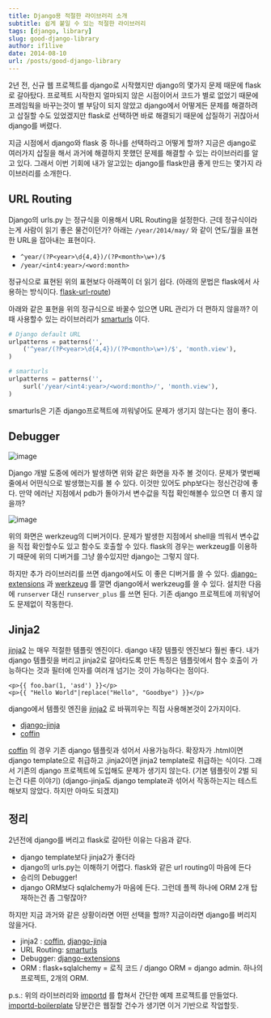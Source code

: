 ```yaml
---
title: Django용 적절한 라이브러리 소개
subtitle: 쉽게 붙일 수 있는 적절한 라이브러리
tags: [django, library]
slug: good-django-library
author: if1live
date: 2014-08-10
url: /posts/good-django-library
---
```


2년 전, 신규 웹 프로젝트를 django로 시작했지만 django의 몇가지 문제
때문에 flask로 갈아탔다. 프로젝트 시작한지 얼마되지 않은 시점이어서
코드가 별로 없었기 때문에 프레임웍을 바꾸는것이 별 부담이 되지 않았고
django에서 어떻게든 문제를 해결하려고 삽질할 수도 있었겠지만 flask로
선택하면 바로 해결되기 때문에 삽질하기 귀찮아서 django를 버렸다.

지금 시점에서 django와 flask 중 하나를 선택하라고 어떻게 할까? 지금은
django로 여러가지 삽질을 해서 과거에 해결하지 못했던 문제를 해결할 수
있는 라이브러리를 알고 있다. 그래서 이번 기회에 내가 알고있는 django를
flask만큼 좋게 만드는 몇가지 라이브러리를 소개한다.

## URL Routing

Django의 urls.py 는 정규식을 이용해서 URL Routing을 설정한다. 근데
정규식이라는게 사람이 읽기 좋은 물건이던가? 아래는 `/year/2014/may/` 와
같이 연도/월을 표현한 URL을 잡아내는 표현이다.

* `^year/(?P<year>\d{4,4})/(?P<month>\w+)/$`
* `/year/<int4:year>/<word:month>`

정규식으로 표현된 위의 표현보다 아래쪽이 더 읽기 쉽다. (아래의 문법은 flask에서 사용하는 방식이다.
[flask-url-route](http://flask.pocoo.org/docs/api/#url-route-registrations))

아래와 같은 표현을 위의 정규식으로 바꿀수 있으면 URL 관리가 더 편하지 않을까?
이때 사용할수 있는 라이브러리가
[smarturls](http://amitu.com/smarturls/) 이다.

```python
# Django default URL
urlpatterns = patterns('',
    ('^year/(?P<year>\d{4,4})/(?P<month>\w+)/$', 'month.view'),
)

# smarturls
urlpatterns = patterns('',
    surl('/year/<int4:year>/<word:month>/', 'month.view'),
)
```

smarturls은 기존 django프로젝트에 끼워넣어도 문제가 생기지 않는다는 점이
좋다.

## Debugger

![image]({attach}good-django-library/twdp_0804.png)

Django 개발 도중에 에러가 발생하면 위와 같은 화면을 자주 볼 것이다.
문제가 몇번째 줄에서 어떤식으로 발생했는지를 볼 수 있다. 이것만 있어도
php보다는 정신건강에 좋다. 만약 에러난 지점에서 pdb가 돌아가서 변수값을
직접 확인해볼수 있으면 더 좋지 않을까?

![image]({attach}good-django-library/debug-screenshot.png)

위의 화면은 werkzeug의 디버거이다. 문제가 발생한 지점에서 shell을 띄워서
변수값을 직접 확인할수도 있고 함수도 호출할 수 있다. flask의 경우는
werkzeug를 이용하기 때문에 위의 디버거를 그냥 쓸수있지만 django는 그렇지
않다.

하지만 추가 라이브러리를 쓰면 django에서도 이 좋은 디버거를 쓸 수 있다.
[django-extensions](https://github.com/django-extensions/django-extensions)
과 [werkzeug](http://werkzeug.pocoo.org/) 를 깔면 django에서 werkzeug를
쓸 수 있다. 설치한 다음에 `runserver` 대신 `runserver_plus` 를 쓰면
된다. 기존 django 프로젝트에 끼워넣어도 문제없이 작동한다.

## Jinja2

[jinja2](http://jinja.pocoo.org/docs/) 는 매우 적절한 템플릿 엔진이다.
django 내장 템플릿 엔진보다 훨씬 좋다. 내가 django 템플릿을 버리고
jinja2로 갈아타도록 만든 특징은 템플릿에서 함수 호출이 가능하다는 것과
필터에 인자를 여러개 넘기는 것이 가능하다는 점이다.

```htmlB
<p>{{ foo.bar(1, 'asd') }}</p>
<p>{{ "Hello World"|replace("Hello", "Goodbye") }}</p>
```

django에서 템플릿 엔진을 [jinja2](http://jinja.pocoo.org/docs/) 로
바꿔끼우는 직접 사용해본것이 2가지이다.

* [django-jinja](https://github.com/niwibe/django-jinja)
* [coffin](https://github.com/coffin/coffin)

[coffin](https://github.com/coffin/coffin) 의 경우 기존 django 템플릿과
섞어서 사용가능하다. 확장자가 .html이면 django template으로 취급하고
.jinja2이면 jinja2 template로 취급하는 식이다. 그래서 기존의 django
프로젝트에 도입해도 문제가 생기지 않는다. (기본 템플릿이 2벌 되는건 다른
이야기) (django-jinja도 django template과 섞어서 작동하는지는
테스트해보지 않았다. 하지만 아마도 되겠지)

## 정리

2년전에 django를 버리고 flask로 갈아탄 이유는 다음과 같다.

* django template보다 jinja2가 좋더라
* django의 urls.py는 이해하기 어렵다. flask와 같은 url routing이 마음에 든다
* 승리의 Debugger!
* django ORM보다 sqlalchemy가 마음에 든다. 그런데 플젝 하나에 ORM 2개 탑재하는건 좀 그렇잖아?

하지만 지금 과거와 같은 상황이라면 어떤 선택을 할까? 지금이라면 django를
버리지 않을거다.

* jinja2 : [coffin](https://github.com/coffin/coffin), [django-jinja](https://github.com/niwibe/django-jinja)
* URL Routing: [smarturls](http://amitu.com/smarturls/)
* Debugger: [django-extensions](https://github.com/django-extensions/django-extensions)
* ORM : flask+sqlalchemy = 로직 코드 / django ORM = django admin. 하나의 프로젝트, 2개의 ORM.

p.s.: 위의 라이브러리와 [importd](http://amitu.com/importd/) 를 합쳐서 간단한 예제 프로젝트를 만들었다.
[importd-boilerplate](https://github.com/if1live/importd-boilerplate)
당분간은 웹질할 건수가 생기면 이거 기반으로 작업할듯.
